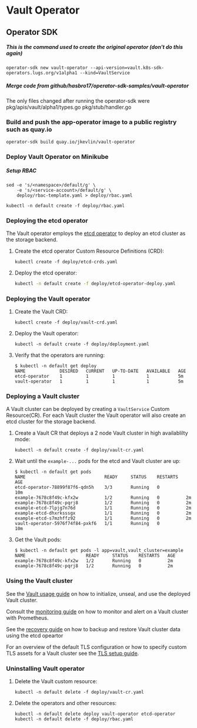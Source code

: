 # Vault Operator



## Operator SDK

##### This is the command used to create the original operator (don't do this again)
```
operator-sdk new vault-operator --api-version=vault.k8s-sdk-operators.lugs.org/v1alpha1 --kind=VaultService
```

##### Merge code from github/hasbro17/operator-sdk-samples/vault-operator

The only files changed after running the operator-sdk were
    pkg/apis/vault/alpha1/types.go
    pkg/stub/handler.go


### Build and push the app-operator image to a public registry such as quay.io

```
operator-sdk build quay.io/jkevlin/vault-operator

```

### Deploy Vault Operator on Minikube

##### Setup RBAC

```
sed -e 's/<namespace>/default/g' \
    -e 's/<service-account>/default/g' \
    deploy/rbac-template.yaml > deploy/rbac.yaml

kubectl -n default create -f deploy/rbac.yaml

```

### Deploying the etcd operator

The Vault operator employs the [etcd operator][etcd-operator] to deploy an etcd cluster as the storage backend.

1. Create the etcd operator Custom Resource Definitions (CRD):

    ```
    kubectl create -f deploy/etcd-crds.yaml

    ``` 
2. Deploy the etcd operator:

    ```sh
    kubectl -n default create -f deploy/etcd-operator-deploy.yaml

    ```


### Deploying the Vault operator

1. Create the Vault CRD:

    ```
    kubectl create -f deploy/vault-crd.yaml

    ```

2. Deploy the Vault operator:

    ```
    kubectl -n default create -f deploy/deployment.yaml

    ```

3. Verify that the operators are running:    

      ```
      $ kubectl -n default get deploy
      NAME             DESIRED   CURRENT   UP-TO-DATE   AVAILABLE   AGE
      etcd-operator    1         1         1            1           5m
      vault-operator   1         1         1            1           5m
      ```

### Deploying a Vault cluster

A Vault cluster can be deployed by creating a `VaultService` Custom Resource(CR). For each Vault cluster the Vault operator will also create an etcd cluster for the storage backend.

1. Create a Vault CR that deploys a 2 node Vault cluster in high availablilty mode:

    ```
    kubectl -n default create -f deploy/vault-cr.yaml

    ```

2. Wait until the `example-...` pods for the etcd and Vault cluster are up:

    ```
    $ kubectl -n default get pods
    NAME                              READY     STATUS    RESTARTS   AGE
    etcd-operator-78899f87f6-qdn5h    3/3       Running   0          10m
    example-7678c8f49c-kfx2w          1/2       Running   0          2m
    example-7678c8f49c-pqrj8          1/2       Running   0          2m
    example-etcd-7lpjg7n76d           1/1       Running   0          2m
    example-etcd-dhxrksssgx           1/1       Running   0          2m
    example-etcd-s7mzhffz92           1/1       Running   0          2m
    vault-operator-5976f74f84-pxkf6   1/1       Running   0          10m
    ```

3. Get the Vault pods:

    ```
    $ kubectl -n default get pods -l app=vault,vault_cluster=example
    NAME                       READY     STATUS    RESTARTS   AGE
    example-7678c8f49c-kfx2w   1/2       Running   0          2m
    example-7678c8f49c-pqrj8   1/2       Running   0          2m
    ```

### Using the Vault cluster

See the [Vault usage guide](./doc/user/vault.md) on how to initialize, unseal, and use the deployed Vault cluster.

Consult the [monitoring guide](./doc/user/monitoring.md) on how to monitor and alert on a Vault cluster with Prometheus.

See the [recovery guide](./doc/user/recovery.md) on how to backup and restore Vault cluster data using the etcd opeartor

For an overview of the default TLS configuration or how to specify custom TLS assets for a Vault cluster see the [TLS setup guide](doc/user/tls_setup.md).

### Uninstalling Vault operator

1. Delete the Vault custom resource:

    ```
    kubectl -n default delete -f deploy/vault-cr.yaml
    ```

2. Delete the operators and other resources:

    ```
    kubectl -n default delete deploy vault-operator etcd-operator
    kubectl -n default delete -f deploy/rbac.yaml
    ```

[vault]: https://www.vaultproject.io/
[etcd-operator]: https://github.com/coreos/etcd-operator/




